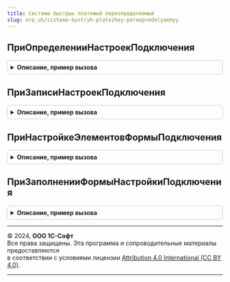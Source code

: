 ```yaml
---
title: Система быстрых платежей переопределяемый
slug: erp_uh/sistema-bystryh-platezhey-pereopredelyaemyy
---
```



## ПриОпределенииНастроекПодключения
<details style="margin: 1em 0; padding: 0.5em; border: 1px solid #ccc; border-radius: 6px;">

<summary style="font-weight: bold; cursor: pointer;">Описание, пример вызова</summary>

```bsl

// Определяет прикладные настройки работы с Системой быстрых платежей.
//
// Параметры:
//  Настройки - Структура - настройки работы с Системой быстрых платежей:
//    * c2b - Структура, Неопределено - настройки выполнения операций c2b:
//      ** ОбъектМетаданных - Метаданные.РегистрыСведений - объект метаданных регистр сведений,
//        в котором хранятся настройки выполнения оплат. Регистр определяет связь торговой точки
//        Системы быстрых платежей и аналитики ведения учета в программах 1С. На основании данных
//        регистра должен выполняется поиск настройки подключения при выполнении
//        оплат и возвратов;
//      ** ИсключаемыеПоля - Массив Из Строка - наименования измерений, ресурсов или реквизитов, которые
//        необходимо скрыть на форме настройки подключения.
//      ** ИспользоватьЧастичныеОплаты - Булево - признак использования функциональности частичных оплат.
//      ** ИспользоватьНастройкуКассовыхСсылок - Булево - признак использования функциональности
//           добавления кассовых ссылок в мастере настройки подключения к СБП.
//      ** ШаблоныНазначений - ТаблицаЗначений - настройки заполнения шаблонов платежей:
//        *** ОбъектМетаданных - Строка - имя объекта метаданных операции.
//        *** Идентификатор - Строка - идентификатор шаблона.
//        *** Наименование - Строка - наименование шаблона для пользователя.
//        *** Параметры - Структура - параметры заполнения шаблона:
//          **** Наименование - Строка - наименование параметра для пользователя.
//          **** Идентификатор - Строка - идентификатор параметра для заполнения.
//            Идентификатор должен быть уникальный для каждого параметра и для всех шаблонов.
//
//@skip-warning
Процедура ПриОпределенииНастроекПодключения(Настройки) Экспорт
```

Пример вызова
```bsl
СистемаБыстрыхПлатежейПереопределяемый.ПриОпределенииНастроекПодключения(Настройки) 
```
</details>

## ПриЗаписиНастроекПодключения
<details style="margin: 1em 0; padding: 0.5em; border: 1px solid #ccc; border-radius: 6px;">

<summary style="font-weight: bold; cursor: pointer;">Описание, пример вызова</summary>

```bsl

// Определяет алгоритм записи настроек оплат в регистр сведений указанный в методе
// СистемаБыстрыхПлатежейПереопределяемый.ПриОпределенииНастроекПодключения.
//
// Параметры:
//  ПараметрыОплаты - Структура - настройки выполнения оплат:
//    * c2b - Соответствие, Неопределено - содержит данные для записи настроек в регистр сведений.
//       Структура параметра соответствует структуре регистра, которая определена
//       в метаданных за исключением полей указанных в настройках в свойстве ИсключаемыеПоля
//       процедуры СистемаБыстрыхПлатежейПереопределяемый.ПриОпределенииНастроекПодключения
//       (см. Настройки.c2b.ОбъектМетаданных).
//  Отказ - Булево - следует устанавливать значение Истина, если в процессе записи возникли ошибки;
//  СообщениеОбОшибке - Строка - сообщение для пользователя. Отображается в случае, если в параметр
//    Отказ установлено значение Истина.
//
Процедура ПриЗаписиНастроекПодключения( Экспорт
```

Пример вызова
```bsl
СистемаБыстрыхПлатежейПереопределяемый.ПриЗаписиНастроекПодключения();
```
</details>

## ПриНастройкеЭлементовФормыПодключения
<details style="margin: 1em 0; padding: 0.5em; border: 1px solid #ccc; border-radius: 6px;">

<summary style="font-weight: bold; cursor: pointer;">Описание, пример вызова</summary>

```bsl

// Позволяет настроить элементы настройки приема оплат на формах подключения
// к Системе быстрых платежей.
//
// Параметры:
//  НастройкиФормы - Структура - содержит элементы формы и текущие значения реквизитов:
//    * ОбщиеЭлементы - Структура - общие настройки формы подключения к Системой быстрых платежей:
//      ** Наименование - Элемент - элемент формы, в котором заполняется наименование;
//      ** ДекорацияДополнительнаяИнформация - Элемент - элемент формы, в котором заполняется наименование;
//    * c2b - Структура, Неопределено - настройки элементов и значения настроек для переводов c2b:
//      ** ЭлементыНастроекОплаты - Структура - элементы формы настройки оплаты. Структура параметра
//        соответствует структуре регистра, который определяется в методе
//        СистемаБыстрыхПлатежейПереопределяемый.ПриОпределенииНастроекПодключения, за исключением
//        полей указанных в настройках в свойстве ИсключаемыеПоля.
//      ** ЗначенияНастроекОплаты - Структура - текущее значение реквизитов настроек. Структура параметра
//        соответствует структуре регистра, который определяется в методе
//        СистемаБыстрыхПлатежейПереопределяемый.ПриОпределенииНастроекПодключения, за исключением
//        полей указанных в настройках в свойстве ИсключаемыеПоля:
//  ДополнительныеПараметры - Структура, Неопределено - дополнительные параметры настройки подключения с
//    Системой быстрых платежей, которые передаются в методе СистемаБыстрыхПлатежейКлиент.ПодключитьСистемуБыстрыхПлатежей.
//
//@skip-warning
Процедура ПриНастройкеЭлементовФормыПодключения( Экспорт
```

Пример вызова
```bsl
СистемаБыстрыхПлатежейПереопределяемый.ПриНастройкеЭлементовФормыПодключения();
```
</details>

## ПриЗаполненииФормыНастройкиПодключения
<details style="margin: 1em 0; padding: 0.5em; border: 1px solid #ccc; border-radius: 6px;">

<summary style="font-weight: bold; cursor: pointer;">Описание, пример вызова</summary>

```bsl

// Позволяет предзаполнить настройки приема платежей на формах подключения
// к Системе быстрых платежей.
//
// Параметры:
//  Настройки - Структура - содержит элементы формы и текущие значения реквизитов:
//    * ОбщиеНастройки - Структура - общие настройки формы подключения к Системой быстрых платежей:
//      ** Наименование - Строка - значение заполнения поля наименование;
//    * НастройкиОплаты - Структура - значение заполнения реквизитов настройки приема оплат.
//        ** c2b - Структура, Неопределено - значение заполнения реквизитов настройки приема оплат. Структура параметра
//           соответствует структуре регистра, который определяется в методе
//           СистемаБыстрыхПлатежейПереопределяемый.ПриОпределенииНастроекПодключения, за исключением
//           полей указанных в настройках в свойстве ИсключаемыеПоля;
//    * НастройкиУчастникаСБП - Структура - содержит настройки участника СБП:
//      ** Наименование - Строка - наименование участника СБП;
//      ** ИНН - Строка - ИНН участника СБП;
//      ** ПлатежныйАгрегатор - Булево - признак того что участник СБП является платежным агрегатором;
//      ** БИК - Массив из Строка - содержит перечень БИК участника СБП;
//  ДополнительныеПараметры - Структура, Неопределено - дополнительные параметры настройки подключения с
//    Системой быстрых платежей, которые передаются в методе СистемаБыстрыхПлатежейКлиент.ПодключитьСистемуБыстрыхПлатежей.
//
//@skip-warning
Процедура ПриЗаполненииФормыНастройкиПодключения( Экспорт
```

Пример вызова
```bsl
СистемаБыстрыхПлатежейПереопределяемый.ПриЗаполненииФормыНастройкиПодключения();
```
</details>

---

© 2024, **ООО 1С-Софт**  
Все права защищены. Эта программа и сопроводительные материалы предоставляются  
в соответствии с условиями лицензии [Attribution 4.0 International (CC BY 4.0)](https://creativecommons.org/licenses/by/4.0/legalcode).

---
